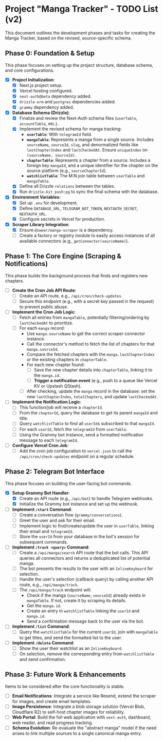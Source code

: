 # Project "Manga Tracker" - TODO List (v2)

This document outlines the development phases and tasks for creating the Manga Tracker, based on the revised, source-specific schema.

## Phase 0: Foundation & Setup

This phase focuses on setting up the project structure, database schema, and core configurations.

-   [X] **Project Initialization**:
    -   [X] Next.js project setup.
    -   [X] Vercel hosting configured.
    -   [X] `next-auth@beta` dependency added.
    -   [X] `drizzle-orm` and `postgres` dependencies added.
    -   [X] `grammy` dependency added.

-   [X] **Database Schema (Drizzle)**:
    -   [X] Finalize and review the Next-Auth schema files (`userTable`, `accountTable`, etc.).
    -   [X] Implement the revised schema for manga tracking:
        -   **`userTable`**: With `telegramId` field.
        -   **`mangaTable`**: Represents a manga from a single source. Includes `sourceName`, `sourceId`, `slug`, and denormalized fields like `lastChapterIndex` and `lastCheckedAt`. Ensure `uniqueIndex` on `(sourceName, sourceId)`.
        -   **`chapterTable`**: Represents a chapter from a source. Includes a foreign key `mangaId`, and a unique identifier for the chapter on the source platform (e.g., `sourceChapterId`).
        -   **`watchlistTable`**: The M:N join table between `userTable` and `mangaTable`.
    -   [X] Define all Drizzle `relations` between the tables.
    -   [X] Run `drizzle-kit push:pg` to sync the final schema with the database.

-   [X] **Environment Variables**:
    -   [X] Set up `.env` for development.
    -   [X] Define `DATABASE_URL`, `TELEGRAM_BOT_TOKEN`, `NEXTAUTH_SECRET`, `NEXTAUTH_URL`.
    -   [X] Configure secrets in Vercel for production.

-   [X] **Scraper Library Integration**:
    -   [X] Ensure `@zweer/manga-scraper` is a dependency.
    -   [ ] Create a factory or registry module to easily access instances of all available connectors (e.g., `getConnector(sourceName)`).

## Phase 1: The Core Engine (Scraping & Notifications)

This phase builds the background process that finds and registers new chapters.

-   [ ] **Create the Cron Job API Route**:
    -   [ ] Create an API route, e.g., `/api/cron/check-updates`.
    -   [ ] Secure this endpoint (e.g., with a secret key passed in the request) to prevent public abuse.

-   [ ] **Implement the Cron Job Logic**:
    -   [ ] Fetch all entries from `mangaTable`, potentially filtering/ordering by `lastCheckedAt` to prioritize.
    -   [ ] For each `manga` record:
        -   Use `manga.sourceName` to get the correct scraper connector instance.
        -   Call the connector's method to fetch the list of chapters for that `manga.sourceId`.
        -   Compare the fetched chapters with the `manga.lastChapterIndex` or the existing chapters in `chapterTable`.
        -   For each new chapter found:
            -   [ ] Save the new chapter details into `chapterTable`, linking it to the `manga.id`.
            -   [ ] **Trigger a notification event** (e.g., push to a queue like Vercel KV or Upstash QStash).
        -   [ ] After checking, update the `manga` record in the database: set the new `lastChapterIndex`, `totalChapters`, and update `lastCheckedAt`.

-   [ ] **Implement the Notification Logic**:
    -   [ ] This function/job will receive a `chapterId`.
    -   [ ] From the `chapterId`, query the database to get its parent `mangaId` and title.
    -   [ ] Query `watchlistTable` to find all `userId`s subscribed to that `mangaId`.
    -   [ ] For each `userId`, fetch the `telegramId` from `userTable`.
    -   [ ] Using the Grammy bot instance, send a formatted notification message to each `telegramId`.

-   [ ] **Configure Vercel Cron Job**:
    -   [ ] Add the cron job configuration to `vercel.json` to call the `/api/cron/check-updates` endpoint on a regular schedule.

## Phase 2: Telegram Bot Interface

This phase focuses on building the user-facing bot commands.

-   [X] **Setup Grammy Bot Handler**:
    -   [X] Create an API route (e.g., `/api/bot`) to handle Telegram webhooks.
    -   [X] Initialize the Grammy bot instance and set up the webhook.

-   [ ] **Implement `/start` Command**:
    -   [ ] Create a conversation flow (`grammy/conversations`).
    -   [ ] Greet the user and ask for their email.
    -   [ ] Implement logic to find/create/update the user in `userTable`, linking their email and `telegramId`.
    -   [ ] Store the `userId` from your database in the bot's session for subsequent commands.

-   [ ] **Implement `/track <query>` Command**:
    -   [ ] Create a `/api/manga/search` API route that the bot calls. This API queries all connectors and returns a deduplicated list of potential manga.
    -   [ ] The bot presents the results to the user with an `InlineKeyboard` for selection.
    -   [ ] Handle the user's selection (callback query) by calling another API route, e.g., `/api/manga/track`.
    -   [ ] The `/api/manga/track` endpoint will:
        -   Check if the manga (`sourceName`, `sourceId`) already exists in `mangaTable`. If not, create it by scraping its details.
        -   Get the `manga.id`.
        -   Create an entry in `watchlistTable` linking the `userId` and `manga.id`.
        -   Send a confirmation message back to the user via the bot.

-   [ ] **Implement `/list` Command**:
    -   [ ] Query the `watchlistTable` for the current `userId`, join with `mangaTable` to get titles, and send the formatted list to the user.

-   [ ] **Implement `/delete` Command**:
    -   [ ] Show the user their watchlist as an `InlineKeyboard`.
    -   [ ] On selection, remove the corresponding entry from `watchlistTable` and send confirmation.

## Phase 3: Future Work & Enhancements

Items to be considered after the core functionality is stable.

-   [ ] **Email Notifications**: Integrate a service like Resend, extend the scraper for images, and create email templates.
-   [ ] **Image Persistence**: Integrate a blob storage solution (Vercel Blob, Cloudflare R2) to self-host chapter images for reliability.
-   [ ] **Web Portal**: Build the full web application with `next-auth`, dashboard, web reader, and read progress tracking.
-   [ ] **Schema Evolution**: Re-evaluate the "abstract manga" model if the need arises to link multiple sources to a single canonical manga entry.
